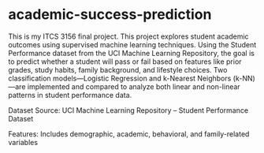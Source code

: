 # academic-success-prediction
This is my ITCS 3156 final project. This project explores student academic outcomes using supervised machine learning techniques. Using the Student Performance dataset from the UCI Machine Learning Repository, the goal is to predict whether a student will pass or fail based on features like prior grades, study habits, family background, and lifestyle choices. Two classification models—Logistic Regression and k-Nearest Neighbors (k-NN)—are implemented and compared to analyze both linear and non-linear patterns in student performance data.

Dataset
Source: UCI Machine Learning Repository – Student Performance Dataset

Features: Includes demographic, academic, behavioral, and family-related variables

